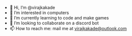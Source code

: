 - 👋 Hi, I’m @virajkakade
- 👀 I’m interested in computers
- 🌱 I’m currently learning to code and make games
- 💞️ I’m looking to collaborate on a discord bot
- 📫 How to reach me: mail me at virajkakade@outlook.com

<!---
virajkakade/virajkakade is a ✨ special ✨ repository because its `README.md` (this file) appears on your GitHub profile.
You can click the Preview link to take a look at your changes.
--->
